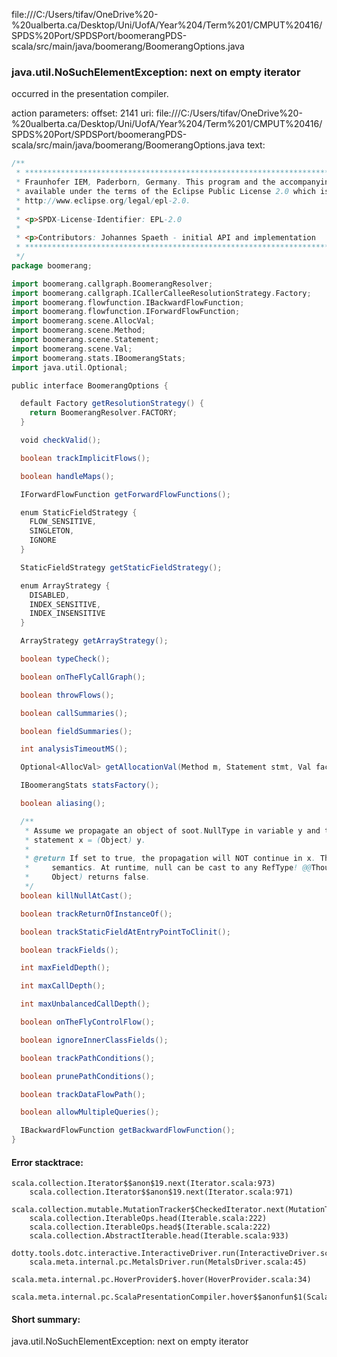 file:///C:/Users/tifav/OneDrive%20-%20ualberta.ca/Desktop/Uni/UofA/Year%204/Term%201/CMPUT%20416/SPDS%20Port/SPDSPort/boomerangPDS-scala/src/main/java/boomerang/BoomerangOptions.java
### java.util.NoSuchElementException: next on empty iterator

occurred in the presentation compiler.

action parameters:
offset: 2141
uri: file:///C:/Users/tifav/OneDrive%20-%20ualberta.ca/Desktop/Uni/UofA/Year%204/Term%201/CMPUT%20416/SPDS%20Port/SPDSPort/boomerangPDS-scala/src/main/java/boomerang/BoomerangOptions.java
text:
```scala
/**
 * ***************************************************************************** Copyright (c) 2018
 * Fraunhofer IEM, Paderborn, Germany. This program and the accompanying materials are made
 * available under the terms of the Eclipse Public License 2.0 which is available at
 * http://www.eclipse.org/legal/epl-2.0.
 *
 * <p>SPDX-License-Identifier: EPL-2.0
 *
 * <p>Contributors: Johannes Spaeth - initial API and implementation
 * *****************************************************************************
 */
package boomerang;

import boomerang.callgraph.BoomerangResolver;
import boomerang.callgraph.ICallerCalleeResolutionStrategy.Factory;
import boomerang.flowfunction.IBackwardFlowFunction;
import boomerang.flowfunction.IForwardFlowFunction;
import boomerang.scene.AllocVal;
import boomerang.scene.Method;
import boomerang.scene.Statement;
import boomerang.scene.Val;
import boomerang.stats.IBoomerangStats;
import java.util.Optional;

public interface BoomerangOptions {

  default Factory getResolutionStrategy() {
    return BoomerangResolver.FACTORY;
  }

  void checkValid();

  boolean trackImplicitFlows();

  boolean handleMaps();

  IForwardFlowFunction getForwardFlowFunctions();

  enum StaticFieldStrategy {
    FLOW_SENSITIVE,
    SINGLETON,
    IGNORE
  }

  StaticFieldStrategy getStaticFieldStrategy();

  enum ArrayStrategy {
    DISABLED,
    INDEX_SENSITIVE,
    INDEX_INSENSITIVE
  }

  ArrayStrategy getArrayStrategy();

  boolean typeCheck();

  boolean onTheFlyCallGraph();

  boolean throwFlows();

  boolean callSummaries();

  boolean fieldSummaries();

  int analysisTimeoutMS();

  Optional<AllocVal> getAllocationVal(Method m, Statement stmt, Val fact);

  IBoomerangStats statsFactory();

  boolean aliasing();

  /**
   * Assume we propagate an object of soot.NullType in variable y and the propagation reaches a
   * statement x = (Object) y.
   *
   * @return If set to true, the propagation will NOT continue in x. This does not match the runtime
   *     semantics. At runtime, null can be cast to any RefType! @@Though a check (null instanceof
   *     Object) returns false.
   */
  boolean killNullAtCast();

  boolean trackReturnOfInstanceOf();

  boolean trackStaticFieldAtEntryPointToClinit();

  boolean trackFields();

  int maxFieldDepth();

  int maxCallDepth();

  int maxUnbalancedCallDepth();

  boolean onTheFlyControlFlow();

  boolean ignoreInnerClassFields();

  boolean trackPathConditions();

  boolean prunePathConditions();

  boolean trackDataFlowPath();

  boolean allowMultipleQueries();

  IBackwardFlowFunction getBackwardFlowFunction();
}

```



#### Error stacktrace:

```
scala.collection.Iterator$$anon$19.next(Iterator.scala:973)
	scala.collection.Iterator$$anon$19.next(Iterator.scala:971)
	scala.collection.mutable.MutationTracker$CheckedIterator.next(MutationTracker.scala:76)
	scala.collection.IterableOps.head(Iterable.scala:222)
	scala.collection.IterableOps.head$(Iterable.scala:222)
	scala.collection.AbstractIterable.head(Iterable.scala:933)
	dotty.tools.dotc.interactive.InteractiveDriver.run(InteractiveDriver.scala:168)
	scala.meta.internal.pc.MetalsDriver.run(MetalsDriver.scala:45)
	scala.meta.internal.pc.HoverProvider$.hover(HoverProvider.scala:34)
	scala.meta.internal.pc.ScalaPresentationCompiler.hover$$anonfun$1(ScalaPresentationCompiler.scala:329)
```
#### Short summary: 

java.util.NoSuchElementException: next on empty iterator